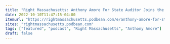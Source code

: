 ```yaml
---
title: "Right Massachusetts: Anthony Amore For State Auditor Joins the Show"
date: 2022-10-10T11:47:15-04:00
itemurl: "https://rightmassachusetts.podbean.com/e/anthony-amore-for-state-auditor-joins-the-show/"
sites: "rightmassachusetts.podbean.com"
tags: ["featured", "podcast", "Right Massachusetts", "Anthony Amore"]
draft: false
---
```


